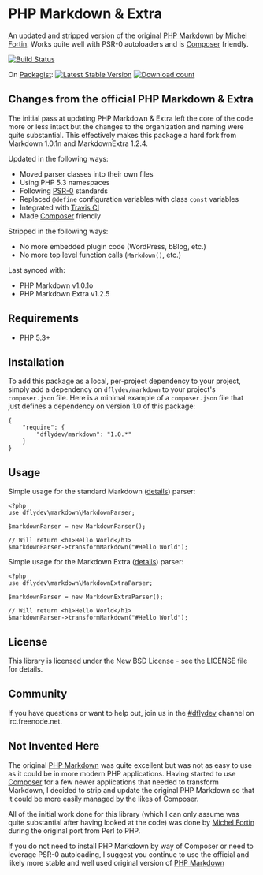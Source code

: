 PHP Markdown & Extra
====================

An updated and stripped version of the original [PHP Markdown](http://michelf.com/projects/php-markdown/)
by [Michel Fortin](http://michelf.com/). Works quite well with PSR-0
autoloaders and is [Composer](http://packagist.org/) friendly.

[![Build Status](https://secure.travis-ci.org/dflydev/markdown.png?branch=master)](http://travis-ci.org/dflydev/markdown)

On [Packagist](https://packagist.org/packages/dflydev/markdown):
[![Latest Stable Version](https://poser.pugx.org/dflydev/markdown/version.png)](https://packagist.org/packages/dflydev/markdown)
[![Download count](https://poser.pugx.org/dflydev/markdown/d/total.png)](https://packagist.org/packages/dflydev/markdown)

Changes from the official PHP Markdown & Extra
----------------------------------------------

The initial pass at updating PHP Markdown & Extra left the core of
the code more or less intact but the changes to the organization
and naming were quite substantial. This effectively makes this package
a hard fork from Markdown 1.0.1n and MarkdownExtra 1.2.4.

Updated in the following ways:

 * Moved parser classes into their own files
 * Using PHP 5.3 namespaces
 * Following [PSR-0](https://github.com/php-fig/fig-standards/blob/master/accepted/PSR-0.md) standards
 * Replaced `@define` configuration variables with class `const` variables
 * Integrated with [Travis CI](http://travis-ci.org/)
 * Made [Composer](http://packagist.org/) friendly

Stripped in the following ways:

 * No more embedded plugin code (WordPress, bBlog, etc.)
 * No more top level function calls (`Markdown()`, etc.)

Last synced with:

 * PHP Markdown v1.0.1o
 * PHP Markdown Extra v1.2.5


Requirements
------------

 * PHP 5.3+

Installation
------------

To add this package as a local, per-project dependency to your project, simply add a
dependency on `dflydev/markdown` to your project's `composer.json` file.
Here is a minimal example of a `composer.json` file that just defines a dependency on
version 1.0 of this package:

    {
        "require": {
            "dflydev/markdown": "1.0.*"
        }
    }

Usage
-----

Simple usage for the standard Markdown ([details](http://michelf.com/projects/php-markdown/)) parser:

    <?php
    use dflydev\markdown\MarkdownParser;

    $markdownParser = new MarkdownParser();

    // Will return <h1>Hello World</h1>
    $markdownParser->transformMarkdown("#Hello World");

Simple usage for the Markdown Extra ([details](http://michelf.com/projects/php-markdown/extra/)) parser:

    <?php
    use dflydev\markdown\MarkdownExtraParser;

    $markdownParser = new MarkdownExtraParser();

    // Will return <h1>Hello World</h1>
    $markdownParser->transformMarkdown("#Hello World");


License
-------

This library is licensed under the New BSD License - see the LICENSE file for details.


Community
---------

If you have questions or want to help out, join us in the
[#dflydev](irc://irc.freenode.net/#dflydev) channel on irc.freenode.net.


Not Invented Here
-----------------

The original [PHP Markdown](http://michelf.com/projects/php-markdown/) was
quite excellent but was not as easy to use as it could be in more modern PHP
applications. Having started to use [Composer](http://packagist.org/) for a
few newer applications that needed to transform Markdown, I decided to strip
and update the original PHP Markdown so that it could be more easily managed
by the likes of Composer.

All of the initial work done for this library (which I can only assume
was quite substantial after having looked at the code) was done by
[Michel Fortin](http://michelf.com/) during the original port from Perl to
PHP.

If you do not need to install PHP Markdown by way of Composer or need to
leverage PSR-0 autoloading, I suggest you continue to use the official and
likely more stable and well used original version of
[PHP Markdown](http://michelf.com/projects/php-markdown/)